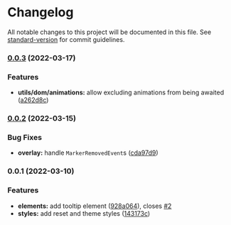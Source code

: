 # Changelog

All notable changes to this project will be documented in this file. See [standard-version](https://github.com/conventional-changelog/standard-version) for commit guidelines.

### [0.0.3](https://github.com/Swivel-Finance/ui/compare/v0.0.2...v0.0.3) (2022-03-17)


### Features

* **utils/dom/animations:** allow excluding animations from being awaited ([a262d8c](https://github.com/Swivel-Finance/ui/commit/a262d8cc9015c48ef7ebe41f9c704d9782e1d3e9))

### [0.0.2](https://github.com/Swivel-Finance/ui/compare/v0.0.1...v0.0.2) (2022-03-15)


### Bug Fixes

* **overlay:** handle `MarkerRemovedEvent`s ([cda97d9](https://github.com/Swivel-Finance/ui/commit/cda97d9cff63a172d934511dda54bc0bd0020184))

### 0.0.1 (2022-03-10)


### Features

* **elements:** add tooltip element ([928a064](https://github.com/Swivel-Finance/ui/commit/928a064421224fb6a6ac1fb64ed9cc61561f9ef5)), closes [#2](https://github.com/Swivel-Finance/ui/issues/2)
* **styles:** add reset and theme styles ([143173c](https://github.com/Swivel-Finance/ui/commit/143173c877af9a4134146f78e9554c59147cebf6))
